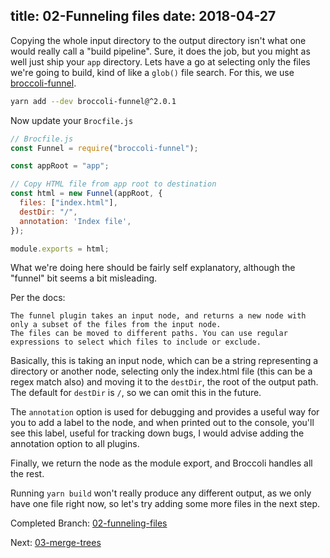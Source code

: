 title: 02-Funneling files
date: 2018-04-27
---

Copying the whole input directory to the output directory isn't what one would really call a "build pipeline".
Sure, it does the job, but you might as well just ship your `app` directory. Lets have a go at selecting only the files
we're going to build, kind of like a `glob()` file search. For this, we use
[broccoli-funnel](https://github.com/broccolijs/broccoli-funnel).

```sh
yarn add --dev broccoli-funnel@^2.0.1
```

Now update your `Brocfile.js`

```js
// Brocfile.js
const Funnel = require("broccoli-funnel");

const appRoot = "app";

// Copy HTML file from app root to destination
const html = new Funnel(appRoot, {
  files: ["index.html"],
  destDir: "/",
  annotation: 'Index file',
});

module.exports = html;
```

What we're doing here should be fairly self explanatory, although the "funnel" bit seems a bit misleading.

Per the docs:

    The funnel plugin takes an input node, and returns a new node with only a subset of the files from the input node.
    The files can be moved to different paths. You can use regular expressions to select which files to include or exclude.

Basically, this is taking an input node, which can be a string representing a directory or another node,
selecting only the index.html file (this can be a regex match also) and moving it to the `destDir`, the root of
the output path. The default for `destDir` is `/`, so we can omit this in the future.

The `annotation` option is used for debugging and provides a useful way for you to add a label to the node, and when
printed out to the console, you'll see this label, useful for tracking down bugs, I would advise adding the annotation
option to all plugins.

Finally, we return the node as the module export, and Broccoli handles all the rest.

Running `yarn build` won't really produce any different output, as we only have one file right now, so let's try
adding some more files in the next step.

Completed Branch: [02-funneling-files](https://github.com/oligriffiths/broccolijs-tutorial/tree/02-funnelling-files)

Next: [03-merge-trees](03-merge-trees.html)
